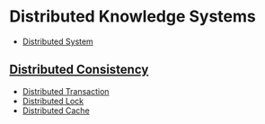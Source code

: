 # Distributed Knowledge Systems

* [Distributed System](ds/README.md)

## [Distributed Consistency](distributed-consistency/README.md)
* [Distributed Transaction](distributed-transaction/README.md)
* [Distributed Lock](distributed-lock.md)
* [Distributed Cache]()